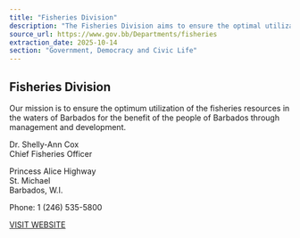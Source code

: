 ```yaml
---
title: "Fisheries Division"
description: "The Fisheries Division aims to ensure the optimal utilization of Barbados' fisheries resources through management and development."
source_url: https://www.gov.bb/Departments/fisheries
extraction_date: 2025-10-14
section: "Government, Democracy and Civic Life"
---
```


## Fisheries Division

Our mission is to ensure the optimum utilization of the fisheries resources in the waters of Barbados for the benefit of the people of Barbados through management and development.

Dr. Shelly-Ann Cox  
Chief Fisheries Officer

Princess Alice Highway  
St. Michael  
Barbados, W.I.

Phone: 1 (246) 535-5800

[VISIT WEBSITE](http://www.fisheries.gov.bb)
```